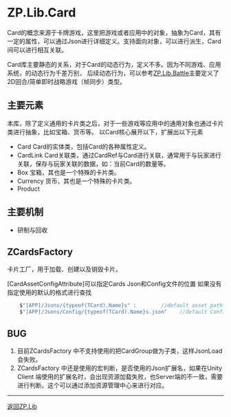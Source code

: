 # ZP.Lib.Card

Card的概念来源于卡牌游戏，这里把游戏或者应用中的对象，抽象为Card，其有一定的属性，可以通过Json进行详细定义。支持面向对象，可以进行派生，Card间可以进行相互关联。

Card库主要静态的关系，对于Card的动态行为，定义不多。因为不同游戏、应用系统，的动态行为千差万别，
后续动态行为，可以参考[ZP.Lib.Battle](../ZP.Lib.Battle/Readme.md)主要定义了2D回合/简单即时战略游戏（帧同步）类型。



## 主要元素
本库，除了定义通用的卡片类之后，对于一些游戏等应用中的通用对象也通过卡片类进行抽象，比如宝箱、货币等。
以Card核心展开以下，扩展出以下元素
- Card Card的实体类，包括Card的各种属性定义。
- CardLink Card关联类，通过CardRef与Card进行关联，通常用于与玩家进行关联，保存与玩家关联的数据，如：当前Card的数量等。
- Box 宝箱，其也是一个特殊的卡片类。
- Currency 货币，其也是一个特殊的卡片类。
- Product


## 主要机制
- 研制与回收


## ZCardsFactory

卡片工厂，用于加载、创建以及销毁卡片。

[CardAssetConfigAttribute]可以指定Cards Json和Config文件的位置
如果没有指定使用的默认的格式进行查找

```csharp
    $"[APP]/Jsons/{typeof(TCard).Name}s" :        //default asset path
    $"[APP]/Jsons/Config/{typeof(TCard).Name}s.json"    //default Config path 对于如果是Unity Client端是不能设置json后缀名的
```

## BUG
1. 目前ZCardsFactory 中不支持使用的把CardGroup做为子类，这样JsonLoad会失败。
2. ZCardsFactory 中还是使用的宏判断，是否使用的Json扩展名，如果在Unity Client 端使用的扩展名时，会出现资源加载失败，也Server端的不一致，需要进行判断。这个可以通过添加资源管理中心来进行对应。

---

[返回ZP.Lib](../Readme.md)
